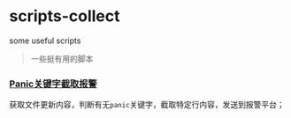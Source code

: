 # scripts-collect
some useful scripts
> 一些挺有用的脚本

### [Panic关键字截取报警](./panic_alert)
获取文件更新内容，判断有无`panic`关键字，截取特定行内容，发送到报警平台；



